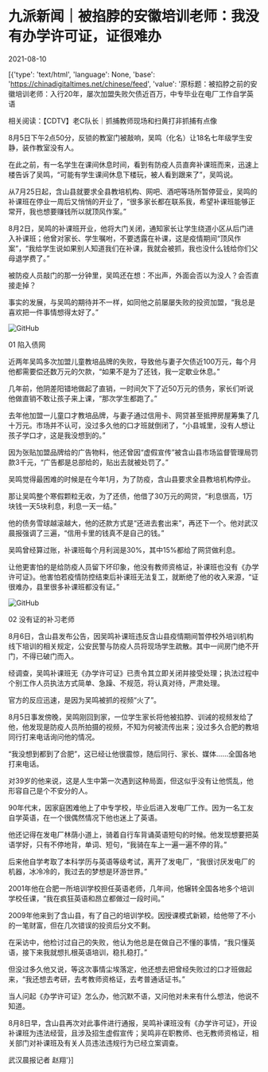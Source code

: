 # 九派新闻｜被掐脖的安徽培训老师：我没有办学许可证，证很难办

2021-08-10

[{'type': 'text/html', 'language': None, 'base': 'https://chinadigitaltimes.net/chinese/feed', 'value': '原标题：被掐脖之前的安徽培训老师：入行20年，屡次加盟失败欠债近百万，中专毕业在电厂工作自学英语

相关阅读：【CDTV】老C队长｜抓捕教师现场和扫黄打非抓捕有点像



8月5日下午2点50分，反锁的教室门被敲响，吴鸣（化名）让18名七年级学生安静，装作教室没有人。

在此之前，有一名学生在课间休息时间，看到有防疫人员直奔补课班而来，迅速上楼告诉了吴鸣，“可能有学生课间休息下楼玩，被人看到跟来了”，吴鸣说。

从7月25日起，含山县就要求全县教培机构、网吧、酒吧等场所暂停营业，吴鸣的补课班在停业一周后又悄悄的开业了，“很多家长都在联系我，希望补课班能够正常开，我也想要赚钱所以就顶风作案。”

8月2日，吴鸣的补课班开业，他将大门关闭，通知家长让学生绕道小区从后门进入补课班；他曾对家长、学生嘱咐，不要透露在补课，这是疫情期间“顶风作案”，“我给学生说如果别人知道我们在补课，我就会被抓，我也没什么钱给你们父母退学费了。”

被防疫人员敲门的那一分钟里，吴鸣还在想：不出声，外面会否以为没人？会否直接走掉？

事实的发展，与吴鸣的期待并不一样，如同他之前屡屡失败的投资加盟，“我总是喜欢把一件事情想得太好了。”

![GitHub](https://chinadigitaltimes.net/chinese/files/2021/08/image-1628584266318.png)

01 陷入债网

近两年吴鸣多次加盟儿童教培品牌的失败，导致他与妻子欠债近100万元，每个月他都需要偿还数万元的欠款，“如果不是为了还钱，我一定歇业休息。”

几年前，他阴差阳错地做起了直销，一时间欠下了近50万元的债务，家长们听说他做直销不敢让孩子来上课，“那次学生都跑了。”

去年他加盟一儿童口才教培品牌，与妻子通过信用卡、网贷甚至抵押房屋筹集了几十万元。市场并不认可，没过多久他的口才班就倒闭了，“小县城里，没有人想让孩子学口才，这是我没想到的。”

因为张贴加盟品牌给的广告物料，他还曾因“虚假宣传”被含山县市场监督管理局罚款3千元，“广告都是总部给的，贴出去就被处罚了。”

吴鸣觉得最困难的时候是在今年1月，为了防疫，含山县要求全县教培机构停业。

那让吴鸣整个寒假颗粒无收，为了还债，他借了30万元的网贷，“利息很高，1万块钱一天5块利息，利息一天一结。”

他的债务雪球越滚越大，他的还款方式是“还进去套出来”，再还下一个。他对武汉晨报强调了三遍，“信用卡里的钱真不是自己的钱。”

吴鸣曾经算过账，补课班每个月利润是30%，其中15%都给了网贷做利息。

让他更害怕的是给防疫人员留下坏印象，他没有教师资格证，补课班也没有《办学许可证》。他害怕若疫情防控结束后补课班无法复工，就断绝了他的收入来源，“证很难办，县里很多补课班都没有证。”

![GitHub](https://chinadigitaltimes.net/chinese/files/2021/08/image-1628584282869.png)

02 没有证的补习老师

8月6日，含山县发布公告，因吴鸣补课班违反含山县疫情期间暂停校外培训机构线下培训的相关规定，公安民警与防疫人员将现场学生疏散。其中一间房门绝不开门，不得已破门而入。

经调查，吴鸣补课班无《办学许可证》已责令其立即关闭并接受处理；执法过程中个别工作人员执法方式简单、急躁、不规范，将认真对待，严肃处理。

官方的反应迅速，是因为吴鸣被抓的视频“火了”。

8月5日事发傍晚，吴鸣刚回到家，一位学生家长将他被掐脖、训诫的视频发给了他，他发现是防疫人员所拍摄的视频，不知为何被流传出来；没过多久合肥的教培同行打来电话询问他的情况。

“我没想到都到了合肥”，这已经让他很震惊，随后同行、家长、媒体……全国各地打来电话。

对39岁的他来说，这是人生中第一次遇到这种局面，但这似乎没有让他慌乱，他形容自己是个不安分的人。

90年代末，因家庭困难他上了中专学校，毕业后进入发电厂工作。因为一名工友自学英语，在一个很偶然情况下他也迷上了英语。

他还记得在发电厂林荫小道上，骑着自行车背诵英语短句的时候。他发现想要把英语学好，只有不停地背，单词、短句，“我骑在车上一遍一遍不停的背。”

后来他自学考取了本科学历与英语等级考试，离开了发电厂，“我很讨厌发电厂的机器，冰冷冷的，我过去的梦想是环游世界。”

2001年他在合肥一所培训学校担任英语老师，几年间，他辗转全国各地多个培训学校任课，“我在疯狂英语和昂立都做过一段时间。”

2009年他来到了含山县，有了自己的培训学校。因授课模式新颖，给他带了不小的一笔财富，但在几次错误的投资后分文不剩。

在采访中，他检讨过自己的失败，他认为他总是在做自己不懂的事情，“我只懂英语，接下来我就想扎根英语培训，稳扎稳打。”

但没过多久他又说，等这次事情尘埃落定，他还想去把曾经失败过的口才班做起来，“我还想去考研，去考教师资格证，去考普通话证书。”

当人问起《办学许可证》怎么办，他沉默不语，又问他对未来有什么想法，他说不知道。

8月8日早，含山县再次对此事件进行通报，吴鸣补课班没有《办学许可证》，开设补课班为违法经营，且涉及招生虚假宣传；吴鸣非在职教师、也无教师资格证，相关部门对补课班及有关人员违法违规行为已经立案调查。

武汉晨报记者 赵翔'}]